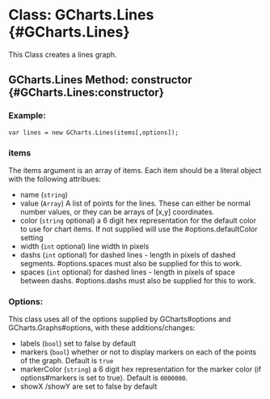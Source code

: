 Class: GCharts.Lines {#GCharts.Lines}
==========================================
This Class creates a lines graph. 

GCharts.Lines Method: constructor {#GCharts.Lines:constructor}
-------------------------------------------------

### Example:
    
    var lines = new GCharts.Lines(items[,options]);

### items

The items argument is an array of items. Each item should be a literal object with the following attribues:
* name (`string`)
* value (`Array`) A list of points for the lines. These can either be normal number values, or they can be arrays of [x,y] coordinates.
* color (`string` optional) a 6 digit hex representation for the default color to use for chart items. If not supplied will use the #options.defaultColor setting
* width (`int` optional) line width in pixels
* dashs (`int` optional) for dashed lines - length in pixels of dashed segments. #options.spaces must also be supplied for this to work.
* spaces (`int` optional) for dashed lines - length in pixels of space between dashs. #options.dashs must also be supplied for this to work.


### Options:
This class uses all of the options supplied by GCharts#options and GCharts.Graphs#options, with these additions/changes:

* labels (`bool`) set to false by default
* markers (`bool`) whether or not to display markers on each of the points of the graph. Default is `true`
* markerColor  (`string`) a 6 digit hex representation for the marker color (if options#markers is set to true). Default is `0000000`.
* showX /showY are set to false by default

